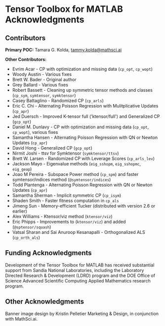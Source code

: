 # Tensor Toolbox for MATLAB Acknowledgments

## Contributors

**Primary POC:** Tamara G. Kolda, tammy.kolda@mathsci.ai

**Other Contributors:**
* Evrim Acar - CP with optimization and missing data (`cp_opt`, `cp_wopt`)
* Woody Austin - Various fixes
* Brett W. Bader - Original author
* Grey Ballard - Various fixes
* Robert Bassett - Cleaning up symmetric tensor methods and classes (`cp_sym`, `symtensor`, `symktensor`)
* Casey Battaglino - Randomized CP (`cp_arls`)
* Eric C. Chi - Alternating Poisson Regression with Mulitplicative Updates (`cp_apr`)
* Jed Duersch - Improved K-tensor full ('ktensor/full') and Generalized CP (`gcp_opt`)
* Daniel M. Dunlavy - CP with optimization and missing data (`cp_opt`, `cp_wopt`), various fixes
* Samantha Hansen - Alternating Poisson Regression with QN or Newton Updates (`cp_apr`)
* David Hong - Generalized CP (`gcp_opt`)
* Nirmit Joshi - ttsv for Symktensor (`symktensor/ttsv`)
* Brett W. Larsen - Randomized CP with Leverage Scores (`cp_arls_lev`)
* Jackson Mayo - Eigenvalue methods (`eig_sshopm`, `eig_sshopmc`, `eig_geap`)
* Joao M Pereira - Subspace Power method (`cp_spm`) and faster symtensor/indices method (`@symtensor/indices`)
* Todd Plantenga - Alternating Poisson Regression with QN or Newton Updates (`cp_apr`)
* Samantha Sherman - Implicit symmetric CP (`cp_isym`)
* Shaden Smith - Faster fitness computation in `cp_als`
* Jimeng Sun - Memory-efficient Tucker (distributed with version 2.6 or earlier)
* Alex Williams - Ktensor/viz method (`ktensor/viz`)
* Eric Phipps - Improvements to (`ktensor/viz`) and added (`@sptensor/squash`)
* Vatsal Sharan and Sai Anuroop Kesanapalli - Orthogonalized ALS (`cp_orth_als`)

## Funding Acknowledgments

Development of the Tensor Toolbox for MATLAB has received substantial support from
Sandia National Laboratories, including the Laboratory Directed Research & Development (LDRD) program
and the DOE Office of Science Advanced Scientific Computing Applied Mathematics research program.

## Other Acknowledgments

Banner image design by Kristin Pelletier Marketing & Design,
in conjunction with MathSci.ai.
